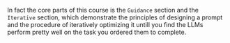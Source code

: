 In fact the core parts of this course is the `Guidance` section and the `Iterative` section, which demonstrate the principles of designing a prompt and the procedure of iteratively optimizing it untill you find the LLMs perform pretty well on the task you ordered them to complete.
